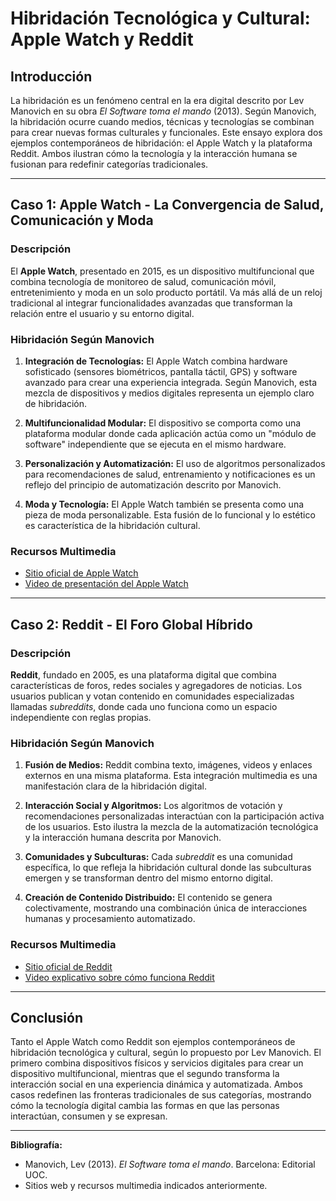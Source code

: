 # Hibridación Tecnológica y Cultural: Apple Watch y Reddit

## Introducción
La hibridación es un fenómeno central en la era digital descrito por Lev Manovich en su obra *El Software toma el mando* (2013). Según Manovich, la hibridación ocurre cuando medios, técnicas y tecnologías se combinan para crear nuevas formas culturales y funcionales. Este ensayo explora dos ejemplos contemporáneos de hibridación: el Apple Watch y la plataforma Reddit. Ambos ilustran cómo la tecnología y la interacción humana se fusionan para redefinir categorías tradicionales.

---

## Caso 1: Apple Watch - La Convergencia de Salud, Comunicación y Moda

### Descripción
El **Apple Watch**, presentado en 2015, es un dispositivo multifuncional que combina tecnología de monitoreo de salud, comunicación móvil, entretenimiento y moda en un solo producto portátil. Va más allá de un reloj tradicional al integrar funcionalidades avanzadas que transforman la relación entre el usuario y su entorno digital.

### Hibridación Según Manovich
1. **Integración de Tecnologías:** El Apple Watch combina hardware sofisticado (sensores biométricos, pantalla táctil, GPS) y software avanzado para crear una experiencia integrada. Según Manovich, esta mezcla de dispositivos y medios digitales representa un ejemplo claro de hibridación.

2. **Multifuncionalidad Modular:** El dispositivo se comporta como una plataforma modular donde cada aplicación actúa como un "módulo de software" independiente que se ejecuta en el mismo hardware.

3. **Personalización y Automatización:** El uso de algoritmos personalizados para recomendaciones de salud, entrenamiento y notificaciones es un reflejo del principio de automatización descrito por Manovich.

4. **Moda y Tecnología:** El Apple Watch también se presenta como una pieza de moda personalizable. Esta fusión de lo funcional y lo estético es característica de la hibridación cultural.

### Recursos Multimedia
- [Sitio oficial de Apple Watch](https://www.apple.com/watch/)
- [Video de presentación del Apple Watch](https://www.youtube.com/watch?v=KnPrBeLpPLQ)

---

## Caso 2: Reddit - El Foro Global Híbrido

### Descripción
**Reddit**, fundado en 2005, es una plataforma digital que combina características de foros, redes sociales y agregadores de noticias. Los usuarios publican y votan contenido en comunidades especializadas llamadas *subreddits*, donde cada uno funciona como un espacio independiente con reglas propias.

### Hibridación Según Manovich
1. **Fusión de Medios:** Reddit combina texto, imágenes, videos y enlaces externos en una misma plataforma. Esta integración multimedia es una manifestación clara de la hibridación digital.

2. **Interacción Social y Algoritmos:** Los algoritmos de votación y recomendaciones personalizadas interactúan con la participación activa de los usuarios. Esto ilustra la mezcla de la automatización tecnológica y la interacción humana descrita por Manovich.

3. **Comunidades y Subculturas:** Cada *subreddit* es una comunidad específica, lo que refleja la hibridación cultural donde las subculturas emergen y se transforman dentro del mismo entorno digital.

4. **Creación de Contenido Distribuido:** El contenido se genera colectivamente, mostrando una combinación única de interacciones humanas y procesamiento automatizado.

### Recursos Multimedia
- [Sitio oficial de Reddit](https://www.reddit.com/)
- [Video explicativo sobre cómo funciona Reddit](https://www.youtube.com/watch?v=tlI022aUWQQ)

---

## Conclusión
Tanto el Apple Watch como Reddit son ejemplos contemporáneos de hibridación tecnológica y cultural, según lo propuesto por Lev Manovich. El primero combina dispositivos físicos y servicios digitales para crear un dispositivo multifuncional, mientras que el segundo transforma la interacción social en una experiencia dinámica y automatizada. Ambos casos redefinen las fronteras tradicionales de sus categorías, mostrando cómo la tecnología digital cambia las formas en que las personas interactúan, consumen y se expresan.

---

**Bibliografía:**
- Manovich, Lev (2013). *El Software toma el mando*. Barcelona: Editorial UOC.
- Sitios web y recursos multimedia indicados anteriormente.
